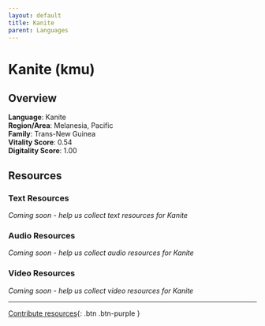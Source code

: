 ```yaml
---
layout: default
title: Kanite
parent: Languages
---
```


# Kanite (kmu)

## Overview

**Language**: Kanite  
**Region/Area**: Melanesia, Pacific  
**Family**: Trans-New Guinea  
**Vitality Score**: 0.54  
**Digitality Score**: 1.00  

## Resources

### Text Resources
*Coming soon - help us collect text resources for Kanite*

### Audio Resources
*Coming soon - help us collect audio resources for Kanite*

### Video Resources
*Coming soon - help us collect video resources for Kanite*

---

[Contribute resources](https://fairtrain.github.io/){: .btn .btn-purple }
